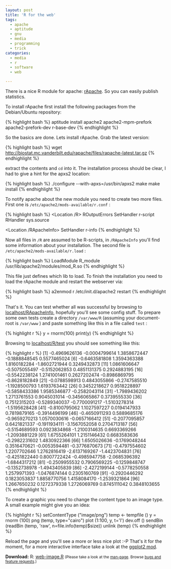 ```yaml
---
layout: post
title: 'R for the web'
tags:
  - apache
  - aptitude
  - gnu
  - media
  - programming
  - trick
categories:
  - media
  - r
  - software
  - web

---
```


There is a nice R module for apache: <a href="http://rapache.net/">rApache</a>. So you can easily publish statistics.



To install rApache first install the following packages from the Debian/Ubuntu repository:



{% highlight bash %}
aptitude install apache2 apache2-mpm-prefork apache2-prefork-dev r-base-dev
{% endhighlight %}



So the basics are done. Lets install rApache. Grab the latest version:



{% highlight bash %}
wget http://biostat.mc.vanderbilt.edu/rapache/files/rapache-latest.tar.gz
{% endhighlight %}



extract the contents and  `cd`  into it. The installation process should be clear, I had to give a hint for the apxs2 location:



{% highlight bash %}
./configure --with-apxs=/usr/bin/apxs2
make
make install
{% endhighlight %}



To notify apache about the new module you need to create two more files. First one is  `/etc/apache2/mods-available/r.conf` :



{% highlight bash %}
<Location /R>
ROutputErrors
SetHandler r-script
RHandler sys.source
</Location>

<Location /RApacheInfo>
SetHandler r-info
</Location>
{% endhighlight %}



Now all files in  `/R`  are assumed to be R-scripts, in  `/RApacheInfo`  you'll find some information about your installation.
The second file is  `/etc/apache2/mods-available/r.load` :



{% highlight bash %}
LoadModule R_module /usr/lib/apache2/modules/mod_R.so
{% endhighlight %}



This file just defines which lib to load.
To finish the installation you need to load the rApache module and restart the webserver via:



{% highlight bash %}
a2enmod r
/etc/init.d/apache2 restart
{% endhighlight %}



That's it. You can test whether all was successful by browsing to <a href="http://localhost/RApacheInfo">localhost/RApacheInfo</a>, hopefully you'll see some config stuff. To prepare some own tests create a directory  `/var/www/R`  (assuming your document-root is  `/var/www` ) and paste something like this in a file called  `test` :



{% highlight r %}
y = rnorm(100)
print(y)
{% endhighlight %}



Browsing to <a href="http://localhost/R/test">localhost/R/test</a> you should see something like this:



{% highlight r %}
[1] -0.4969626136 -0.0004799614  1.3858672447 -0.1888848545  0.5577465024
  [6] -0.6463581808  1.3594363388  1.8160182284 -1.8602721944  0.3249432873
 [11]  1.0861606647 -0.5075055497 -0.5152062853  0.4851131375  0.2924883195
 [16] -0.5542238124  1.2741001461  0.2627202474 -0.8986869795 -0.8628182849
 [21] -0.0788598913  0.4843055866 -0.2747585510 -1.1928500793  1.6193763442
 [26]  0.3452218627  0.9518228897 -0.5858433386  1.9585346877 -0.2582043114
 [31] -1.7989436202  1.2713761553  0.9045031014 -0.3456065867  0.3739555330
 [36]  0.7512315203 -0.5289340037 -0.7700091217 -1.5103278314 -1.5195628428
 [41] -0.8100795062  1.1027597227  0.0194147933  0.7819879165 -0.3914496199
 [46] -0.4650911293  0.5889685176 -0.9659270213  1.0570030616 -0.0657166412
 [51] -0.2077095857  0.6421821337 -0.1911934111 -3.1567052058  0.2704713187
 [56] -0.5154689593  0.0923834868 -1.2100314635  0.6693369266 -1.2093881229
 [61]  1.6755264101  1.2151146432  0.6683583636 -0.2982231602  1.4830922366
 [66]  1.6505026636 -0.1769048244  0.3516470621 -0.0053594481 -0.3776870673
 [71] -0.4797554602  1.2207702646  1.2762816419 -2.6137169267 -1.4423704831
 [76] -0.4251822440  0.8007722424 -0.4985947758 -2.0685396392 -1.6844317212
 [81] -0.2509955532  0.7906569225 -0.1259848747 -0.1352738978 -1.4943405839
 [86] -2.4272199144 -0.5778250558  1.2579971393 -1.0476874144  0.2305160769
 [91] -0.2920446292  0.1823053837  1.8858770756  1.4158084170 -1.2539321864
 [96]  1.2667650232  0.1272379338  1.2726069769  0.8745111042  0.3848103655
{% endhighlight %}



To create a graphic you need to change the content type to an image type. A small example might give you an idea:

{% highlight r %}
setContentType ("image/png")
temp <- tempfile ()
y = rnorm (100)
png (temp, type="cairo")
plot (1:100, y, t='l')
dev.off ()
sendBin (readBin (temp, 'raw', n=file.info(temp)$size))
unlink (temp)
{% endhighlight %}

Reload the page and you'll see a more or less nice plot :-P
That's it for the moment, for a more interactive interface take a look at the <a href="http://www.stat.ucla.edu/~jeroen/ggplot2/">ggplot2 mod</a>.

<div class="download"><strong>Download:</strong>
R: <a href="/wp-content/uploads/pipapo/R/web-image.R">web-image.R</a>
<small>(Please take a look at the <a href="/man-page/">man-page</a>. Browse <a href="https://bt.binfalse.de/">bugs and feature requests</a>.)</small>
</div>
